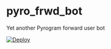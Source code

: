 # pyro_frwd_bot
Yet another Pyrogram forward user bot 

[![Deploy](https://www.herokucdn.com/deploy/button.svg)](https://heroku.com/deploy)

